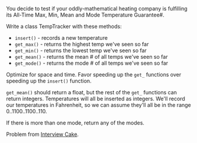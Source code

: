 You decide to test if your oddly-mathematical heating company is fulfilling its All-Time Max, Min, Mean and Mode Temperature Guarantee#.

Write a class TempTracker with these methods:

* `insert()` - records a new temperature
* `get_max()` - returns the highest temp we've seen so far
* `get_min()` - returns the lowest temp we've seen so far
* `get_mean()` - returns the mean # of all temps we've seen so far
* `get_mode()` - returns the mode # of all temps we've seen so far

Optimize for space and time. Favor speeding up the `get_` functions over speeding up the `insert()` function.

`get_mean()` should return a float, but the rest of the `get_` functions can return integers. Temperatures will all be inserted as integers. We'll record our temperatures in Fahrenheit, so we can assume they'll all be in the range 0..1100..1100..110.

If there is more than one mode, return any of the modes.

Problem from [Interview Cake](https://www.interviewcake.com/).
